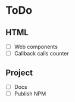 # ToDo

## HTML

- [ ] Web components
- [ ] Callback calls counter

## Project

- [ ] Docs
- [ ] Publish NPM
